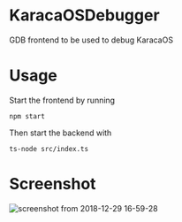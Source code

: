 # KaracaOSDebugger
GDB frontend to be used to debug KaracaOS

# Usage
Start the frontend by running

```
npm start
```

Then start the backend with

```
ts-node src/index.ts
```

# Screenshot
![screenshot from 2018-12-29 16-59-28](https://user-images.githubusercontent.com/5247569/50539134-f7f68a00-0b8b-11e9-8459-d1ecb2e9c12f.png)
